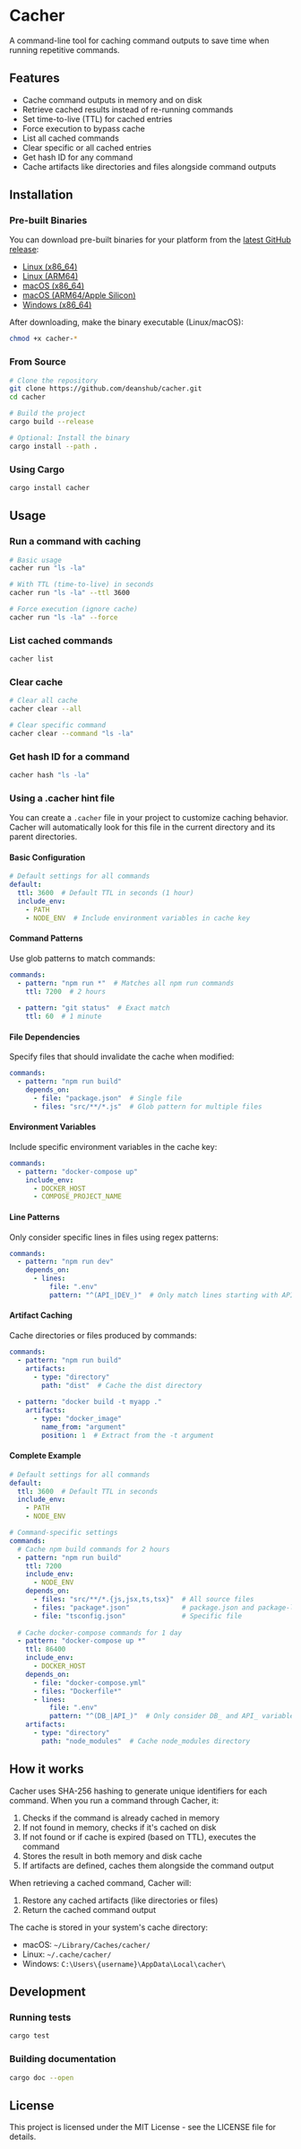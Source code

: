 # Cacher

A command-line tool for caching command outputs to save time when running repetitive commands.

## Features

- Cache command outputs in memory and on disk
- Retrieve cached results instead of re-running commands
- Set time-to-live (TTL) for cached entries
- Force execution to bypass cache
- List all cached commands
- Clear specific or all cached entries
- Get hash ID for any command
- Cache artifacts like directories and files alongside command outputs

## Installation

### Pre-built Binaries

You can download pre-built binaries for your platform from the [latest GitHub release](https://github.com/deanshub/cacher/releases/latest):

- [Linux (x86_64)](https://github.com/deanshub/cacher/releases/latest/download/cacher-linux-amd64)
- [Linux (ARM64)](https://github.com/deanshub/cacher/releases/latest/download/cacher-linux-arm64)
- [macOS (x86_64)](https://github.com/deanshub/cacher/releases/latest/download/cacher-macos-amd64)
- [macOS (ARM64/Apple Silicon)](https://github.com/deanshub/cacher/releases/latest/download/cacher-macos-arm64)
- [Windows (x86_64)](https://github.com/deanshub/cacher/releases/latest/download/cacher-windows-amd64.exe)

After downloading, make the binary executable (Linux/macOS):

```bash
chmod +x cacher-*
```

### From Source

```bash
# Clone the repository
git clone https://github.com/deanshub/cacher.git
cd cacher

# Build the project
cargo build --release

# Optional: Install the binary
cargo install --path .
```

### Using Cargo

```bash
cargo install cacher
```

## Usage

### Run a command with caching

```bash
# Basic usage
cacher run "ls -la"

# With TTL (time-to-live) in seconds
cacher run "ls -la" --ttl 3600

# Force execution (ignore cache)
cacher run "ls -la" --force
```

### List cached commands

```bash
cacher list
```

### Clear cache

```bash
# Clear all cache
cacher clear --all

# Clear specific command
cacher clear --command "ls -la"
```

### Get hash ID for a command

```bash
cacher hash "ls -la"
```

### Using a .cacher hint file

You can create a `.cacher` file in your project to customize caching behavior. Cacher will automatically look for this file in the current directory and its parent directories.

#### Basic Configuration

```yaml
# Default settings for all commands
default:
  ttl: 3600  # Default TTL in seconds (1 hour)
  include_env:
    - PATH
    - NODE_ENV  # Include environment variables in cache key
```

#### Command Patterns

Use glob patterns to match commands:

```yaml
commands:
  - pattern: "npm run *"  # Matches all npm run commands
    ttl: 7200  # 2 hours
  
  - pattern: "git status"  # Exact match
    ttl: 60  # 1 minute
```

#### File Dependencies

Specify files that should invalidate the cache when modified:

```yaml
commands:
  - pattern: "npm run build"
    depends_on:
      - file: "package.json"  # Single file
      - files: "src/**/*.js"  # Glob pattern for multiple files
```

#### Environment Variables

Include specific environment variables in the cache key:

```yaml
commands:
  - pattern: "docker-compose up"
    include_env:
      - DOCKER_HOST
      - COMPOSE_PROJECT_NAME
```

#### Line Patterns

Only consider specific lines in files using regex patterns:

```yaml
commands:
  - pattern: "npm run dev"
    depends_on:
      - lines:
          file: ".env"
          pattern: "^(API_|DEV_)"  # Only match lines starting with API_ or DEV_
```

#### Artifact Caching

Cache directories or files produced by commands:

```yaml
commands:
  - pattern: "npm run build"
    artifacts:
      - type: "directory"
        path: "dist"  # Cache the dist directory
        
  - pattern: "docker build -t myapp ."
    artifacts:
      - type: "docker_image"
        name_from: "argument"
        position: 1  # Extract from the -t argument
```

#### Complete Example

```yaml
# Default settings for all commands
default:
  ttl: 3600  # Default TTL in seconds
  include_env:
    - PATH
    - NODE_ENV

# Command-specific settings
commands:
  # Cache npm build commands for 2 hours
  - pattern: "npm run build"
    ttl: 7200
    include_env:
      - NODE_ENV
    depends_on:
      - files: "src/**/*.{js,jsx,ts,tsx}"  # All source files
      - files: "package*.json"             # package.json and package-lock.json
      - file: "tsconfig.json"              # Specific file
      
  # Cache docker-compose commands for 1 day
  - pattern: "docker-compose up *"
    ttl: 86400
    include_env:
      - DOCKER_HOST
    depends_on:
      - file: "docker-compose.yml"
      - files: "Dockerfile*"
      - lines:
          file: ".env"
          pattern: "^(DB_|API_)"  # Only consider DB_ and API_ variables
    artifacts:
      - type: "directory"
        path: "node_modules"  # Cache node_modules directory
```

## How it works

Cacher uses SHA-256 hashing to generate unique identifiers for each command. When you run a command through Cacher, it:

1. Checks if the command is already cached in memory
2. If not found in memory, checks if it's cached on disk
3. If not found or if cache is expired (based on TTL), executes the command
4. Stores the result in both memory and disk cache
5. If artifacts are defined, caches them alongside the command output

When retrieving a cached command, Cacher will:
1. Restore any cached artifacts (like directories or files)
2. Return the cached command output

The cache is stored in your system's cache directory:
- macOS: `~/Library/Caches/cacher/`
- Linux: `~/.cache/cacher/`
- Windows: `C:\Users\{username}\AppData\Local\cacher\`

## Development

### Running tests

```bash
cargo test
```

### Building documentation

```bash
cargo doc --open
```

## License

This project is licensed under the MIT License - see the LICENSE file for details.
